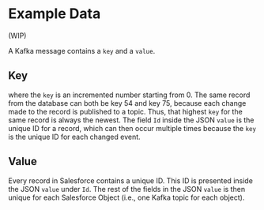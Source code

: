 # Example Data

(WIP)

A Kafka message contains a `key` and a `value`.

## Key

where the `key` is an incremented number starting from 0. The same record from the database can both be key 54 and key 75, because each change made to the record is published to a topic. Thus, that highest `key` for the same record is always the newest. The field `Id` inside the JSON `value` is the unique ID for a record, which can then occur multiple times because the `key` is the unique ID for each changed event.

## Value

Every record in Salesforce contains a unique ID. This ID is presented inside the JSON `value` under `Id`. The rest of the fields in the JSON `value` is then unique for each Salesforce Object (i.e., one Kafka topic for each object).
